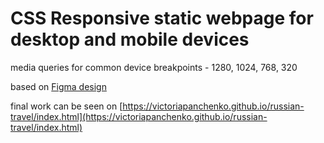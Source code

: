 # CSS Responsive static webpage for desktop and mobile devices

media queries for common device breakpoints - 1280, 1024, 768, 320

based on [Figma design](https://www.figma.com/file/5S2WSbEFL6awjVWJ0NWL8Q/Sprint-3_-Russia-_-desktop-mobile?node-id=28503%3A0)


final work can be seen on [https://victoriapanchenko.github.io/russian-travel/index.html](https://victoriapanchenko.github.io/russian-travel/index.html)
